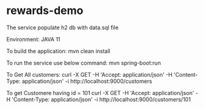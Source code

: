 # rewards-demo

The service populate h2 db with data.sql file

Environment:
JAVA 11

To build the application:
mvn clean install

To run the service use below command:
mvn spring-boot:run

To Get All customers:
curl -X GET -H 'Accept: application/json' -H 'Content-Type: application/json' -i http://localhost:9000/customers

To get Customere having id = 101
curl -X GET -H 'Accept: application/json' -H 'Content-Type: application/json' -i http://localhost:9000/customers/101



